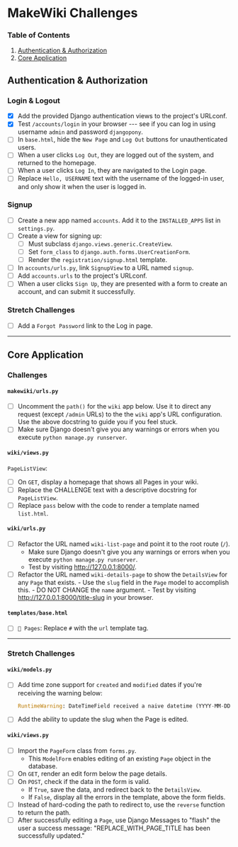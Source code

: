 # MakeWiki Challenges

### Table of Contents

1. [Authentication & Authorization](#authentication--authorization)
2. [Core Application](#core-application)

## Authentication & Authorization

### Login & Logout

- [x] Add the provided Django authentication views to the project's URLconf.
- [x] Test `/accounts/login` in your browser --- see if you can log in using username `admin` and password `djangopony`.
- [ ] In `base.html`, hide the `New Page` and `Log Out` buttons for unauthenticated users.
- [ ] When a user clicks `Log Out`, they are logged out of the system, and returned to the homepage.
- [ ] When a user clicks `Log In`, they are navigated to the Login page.
- [ ] Replace `Hello, USERNAME` text with the username of the logged-in user, and only show it when the user is logged in.

### Signup

- [ ] Create a new app named `accounts`. Add it to the `INSTALLED_APPS` list in `settings.py`.
- [ ] Create a view for signing up:
    - [ ] Must subclass `django.views.generic.CreateView`.
    - [ ] Set `form_class` to `django.auth.forms.UserCreationForm`.
    - [ ] Render the `registration/signup.html` template.
- [ ] In `accounts/urls.py`, link `SignupView` to a URL named `signup`.
- [ ] Add `accounts.urls` to the project's URLconf.
- [ ] When a user clicks `Sign Up`, they are presented with a form to create an account, and can submit it successfully.

### Stretch Challenges

- [ ] Add a `Forgot Password` link to the Log in page.

---

## Core Application

### Challenges

#### `makewiki/urls.py`

- [ ] Uncomment the `path()` for the `wiki` app below. Use it to direct any request (except `/admin` URLs) to the the `wiki` app's URL configuration. Use the above docstring to guide you if you feel stuck.
- [ ] Make sure Django doesn't give you any warnings or errors when you execute `python manage.py runserver`.

#### `wiki/views.py`

`PageListView`:

- [ ] On `GET`, display a homepage that shows all Pages in your wiki.
- [ ]  Replace the CHALLENGE text with a descriptive docstring for `PageListView`.
- [ ] Replace `pass` below with the code to render a template named `list.html`.

#### `wiki/urls.py`

 - [ ] Refactor the URL named `wiki-list-page` and point it to the root route (`/`).
      - Make sure Django doesn't give you any warnings or errors when you execute `python manage.py runserver`.
      - Test by visiting http://127.0.0.1:8000/.
- [ ] Refactor the URL named `wiki-details-page` to show the `DetailsView` for any `Page` that exists.
      - Use the `slug` field in the `Page` model to accomplish this.
      - DO NOT CHANGE the `name` argument.
      - Test by visiting http://127.0.0.1:8000/title-slug in your browser.

#### `templates/base.html`

- [ ]  `📓 Pages`: Replace `#` with the `url` template tag.

---

### Stretch Challenges

#### `wiki/models.py`

- [ ]  Add time zone support for `created` and `modified` dates if you're receiving the warning below:

    ```python
    RuntimeWarning: DateTimeField received a naive datetime (YYYY-MM-DD HH:MM:SS) while time zone support is active
    ```

- [ ]  Add the ability to update the slug when the Page is edited.

#### `wiki/views.py`

- [ ] Import the `PageForm` class from `forms.py`.
    - This `ModelForm` enables editing of an existing `Page` object in the database.
- [ ]  On `GET`, render an edit form below the page details.
- [ ]  On `POST`, check if the data in the form is valid.
    - If `True`, save the data, and redirect back to the `DetailsView`.
    - If `False`, display all the errors in the template, above the form fields.
- [ ] Instead of hard-coding the path to redirect to, use the `reverse` function to return the path.
- [ ] After successfully editing a `Page`, use Django Messages to "flash" the user a success message: "REPLACE_WITH_PAGE_TITLE has been successfully updated."
